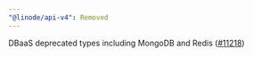 ```yaml
---
"@linode/api-v4": Removed
---
```


DBaaS deprecated types including MongoDB and Redis ([#11218](https://github.com/linode/manager/pull/11218))
